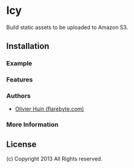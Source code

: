 # Icy

 Build static assets to be uploaded to Amazon S3.

## Installation

### Example

### Features


### Authors

  - [Olivier Huin (flarebyte.com)](http://github.com/olih)

### More Information


## License 

(c) Copyright 2013 All Rights reserved.  
